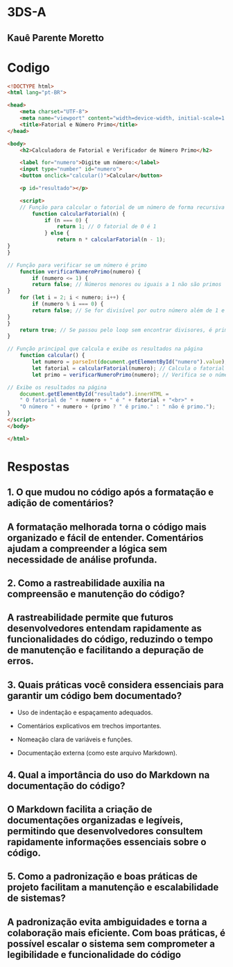 

# 3DS-A
## Kauê Parente Moretto
# Codigo 
``` html
<!DOCTYPE html>
<html lang="pt-BR">

<head>
    <meta charset="UTF-8">
    <meta name="viewport" content="width=device-width, initial-scale=1.0">
    <title>Fatorial e Número Primo</title>
</head>

<body>
    <h2>Calculadora de Fatorial e Verificador de Número Primo</h2>

    <label for="numero">Digite um número:</label>
    <input type="number" id="numero">
    <button onclick="calcular()">Calcular</button>

    <p id="resultado"></p>

    <script>
    // Função para calcular o fatorial de um número de forma recursiva
        function calcularFatorial(n) {
            if (n === 0) {
                return 1; // O fatorial de 0 é 1
            } else {
                return n * calcularFatorial(n - 1);
}
}

// Função para verificar se um número é primo
    function verificarNumeroPrimo(numero) {
        if (numero <= 1) {
        return false; // Números menores ou iguais a 1 não são primos
}
    for (let i = 2; i < numero; i++) {
        if (numero % i === 0) {
        return false; // Se for divisível por outro número além de 1 e ele mesmo, não é primo
}
}
    return true; // Se passou pelo loop sem encontrar divisores, é primo
}

// Função principal que calcula e exibe os resultados na página
    function calcular() {
        let numero = parseInt(document.getElementById("numero").value); // Obtém o número inserido pelo usuário
        let fatorial = calcularFatorial(numero); // Calcula o fatorial do número
        let primo = verificarNumeroPrimo(numero); // Verifica se o número é primo

// Exibe os resultados na página
    document.getElementById("resultado").innerHTML =
    " O fatorial de " + numero + " é " + fatorial + "<br>" +
    "O número " + numero + (primo ? " é primo." : " não é primo.");
}
</script>
</body>

</html>
``` 

# Respostas 

## 1. O que mudou no código após a formatação e adição de comentários?
## A formatação melhorada torna o código mais organizado e fácil de entender. Comentários ajudam a compreender a lógica sem necessidade de análise profunda.



## 2. Como a rastreabilidade auxilia na compreensão e manutenção do código?
## A rastreabilidade permite que futuros desenvolvedores entendam rapidamente as funcionalidades do código, reduzindo o tempo de manutenção e facilitando a depuração de erros.


## 3. Quais práticas você considera essenciais para garantir um código bem documentado?
- Uso de indentação e espaçamento adequados.

- Comentários explicativos em trechos importantes.

- Nomeação clara de variáveis e funções.

- Documentação externa (como este arquivo Markdown).

## 4. Qual a importância do uso do Markdown na documentação do código?
## O Markdown facilita a criação de documentações organizadas e legíveis, permitindo que desenvolvedores consultem rapidamente informações essenciais sobre o código.

## 5. Como a padronização e boas práticas de projeto facilitam a manutenção e escalabilidade de sistemas?
## A padronização evita ambiguidades e torna a colaboração mais eficiente. Com boas práticas, é possível escalar o sistema sem comprometer a legibilidade e funcionalidade do código

